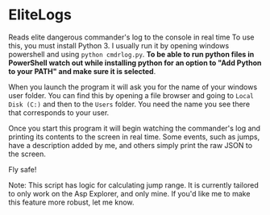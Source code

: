 # EliteLogs
Reads elite dangerous commander's log to the console in real time
To use this, you must install Python 3. I usually run it by opening windows powershell and using `python cmdrlog.py`. **To be able to run python files in PowerShell watch out while installing python for an option to "Add Python to your PATH" and make sure it is selected**.

When you launch the program it will ask you for the name of your windows user folder. You can find this by opening a file browser and going to `Local Disk (C:)` and then to the `Users` folder. You need the name you see there that corresponds to your user.

Once you start this program it will begin watching the commander's log and printing its contents to the screen in real time. Some events, such as jumps, have a description added by me, and others simply print the raw JSON to the screen.

Fly safe!

Note: This script has logic for calculating jump range. It is currently tailored to only work on the Asp Explorer, and only mine. If you'd like me to make this feature more robust, let me know.
